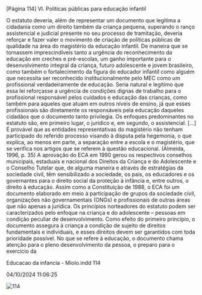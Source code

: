 [Página 114]
VI. Políticas públicas para educação infantil

O estatuto deveria, além de representar um documento que legitima a cidadania como um direito também da criança pequena, superando o ranço assistencial e judicial presente no seu processo de
tramitação, deveria reforçar e fazer valer o movimento de criação de
políticas públicas de qualidade na área do magistério da educação infantil. De maneira que se tornassem imprescindíveis tanto a urgência
do reconhecimento da educação em creches e pré-escolas, um ganho
importante para o desenvolvimento integral da criança, futuro adolescente e jovem brasileiro, como também o fortalecimento da figura
do educador infantil como alguém que necessita ser reconhecido institucionalmente pelo MEC como um profissional verdadeiramente de
educação.
Seria natural e legítimo que essa lei reforçasse a urgência de condições dignas de trabalho para o profissional responsável pelos cuidados
e educação das crianças, como também para aqueles que atuam em
outros níveis de ensino, já que esses profissionais são diretamente os
responsáveis pela educação daqueles cidadãos que o documento tanto
privilegia.
Os enfoques predominantes no estatuto são, em primeiro
lugar, o jurídico e, em segundo, o assistencial. […] É provável
que as entidades representativas do magistério não tenham
participado do referido processo visando à disputa pela
hegemonia, o que explica, ao menos em parte, a separação
entre a escola e o magistério, que se verifica nos artigos que se
referem à questão educacional.
(Almeida, 1996, p. 35)
A aprovação do ECA em 1990 gerou os respectivos conselhos municipais, estaduais e nacional dos Direitos da Criança e do Adolescente e
o Conselho Tutelar que, de alguma maneira e através de estratégias da
sociedade civil, têm sensibilizado a sociedade, os pais, os educadores
e os governantes para o direito social da proteção à infância e, entre
outros, o direito à educação. Assim como a Constituição de 1988, o ECA
foi um documento elaborado em meio à participação de grupos da sociedade civil, organizações não governamentais (ONGs) e profissionais
de outras áreas que não apenas a jurídica.
Os princípios norteadores do estatuto podem ser caracterizados
pelo enfoque na criança e do adolescente – pessoas em condição peculiar de desenvolvimento. Como efeito do primeiro princípio, o documento assegura à criança a condição de sujeito de direitos fundamentais e individuais, e esses direitos devem ser garantidos com toda
prioridade possível.
No que se refere à educação, o documento chama atenção para
o pleno desenvolvimento da pessoa, o preparo para o exercício da


Educacao da infancia - Miolo.indd 114

04/10/2024 11:06:25

![114](./img/page_114-01.jpg)
